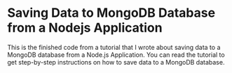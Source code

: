 # Saving Data to MongoDB Database from a Nodejs Application
This is the finished code from a tutorial that I wrote about saving data to a MongoDB database from a Node.js Application. You can read the tutorial to get step-by-step instructions on how to save data to a MongoDB database.